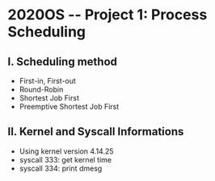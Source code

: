 # 2020OS -- Project 1: Process Scheduling
## I. Scheduling method
* First-in, First-out 
* Round-Robin 
* Shortest Job First 
* Preemptive Shortest Job First 

## II. Kernel and Syscall Informations
* Using kernel version 4.14.25
* syscall 333: get kernel time
* syscall 334: print dmesg
